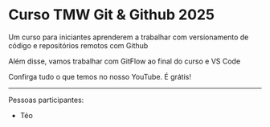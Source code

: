 # Curso TMW Git & Github 2025

Um curso para iniciantes aprenderem a trabalhar com versionamento
de código e repositórios remotos com Github

Além disse, vamos trabalhar com GitFlow ao final do curso e VS Code

Confirga tudo o que temos no nosso YouTube. É grátis!

----

Pessoas participantes:

- Téo